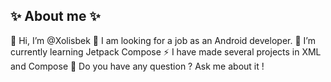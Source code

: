 ## ✨ About me ✨


👋 Hi, I’m @Xolisbek
👀 I am looking for a job as an Android developer.
🌱 I’m currently learning Jetpack Compose
⚡ I have made several projects in XML and Compose
💬 Do you have any question ? Ask me about it !

<!--
**Xolisbek/Xolisbek** is a ✨ _special_ ✨ repository because its `README.md` (this file) appears on your GitHub profile.

Here are some ideas to get you started:

- 🔭 I’m currently working on ...
- 🌱 I’m currently learning ...
- 👯 I’m looking to collaborate on ...
- 🤔 I’m looking for help with ...
- 💬 Ask me about ...
- 📫 How to reach me: ...
- 😄 Pronouns: ...
- ⚡ Fun fact: ...
-->

